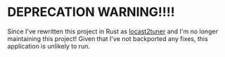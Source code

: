 # DEPRECATION WARNING!!!!
Since I've rewritten this project in Rust as [locast2tuner](http://github.com/wouterdebie/locast2tuner) and I'm no longer maintaining this project! Given that I've not backported any fixes, this application is unlikely to run.
